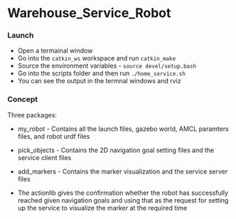 # Warehouse_Service_Robot

### Launch

- Open a termainal window
- Go into the `catkin_ws` workspace and run `catkin_make`
- Source the environment variables - `source devel/setup.bash`
- Go into the scripts folder and then run ` ./home_service.sh `
- You can see the output in the termnal windows and rviz

### Concept

Three packages:
* my_robot - Contains all the launch files, gazebo world, AMCL paramters files, and robot urdf files
* pick_objects - Contains the 2D navigation goal setting files and the service client files
* add_markers - Contains the marker visualization and the service server files

* The actionlib gives the confirmation whether the robot has successfully reached given navigation goals and using that as the request for setting up the service to visualize the marker at the required time 
